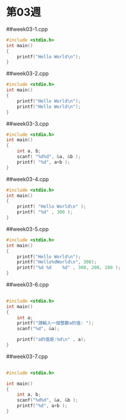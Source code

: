 # 第03週

##week03-1.cpp
```c
#include <stdio.h>
int main()
{
    printf("Hello World\n");
}
```
##week03-2.cpp
```c
#include <stdio.h>
int main()
{
    printf("Hello World\n");
    printf("Hello World\n");
}
```
##week03-3.cpp
```c
#include <stdio.h>
int main()
{
	int a, b;
	scanf( "%d%d", &a, &b );
	printf( "%d", a+b );
}
```
##week03-4.cpp
```c
#include <stdio.h>
int main()
{
    printf( "Hello World\n" );
    printf( "%d" , 300 );
}
```
##week03-5.cpp
```c
#include <stdio.h>
int main()
{
    printf("Hello World\n");
    printf("Hello%dWorld\n", 300);
    printf("%d %d    %d" , 300, 200, 100 );
}
```
##week03-6.cpp
```c
   
#include <stdio.h>
int main()
{
    int a;
    printf("請輸入一個整數a的值: ");
    scanf("%d", &a);

    printf("a的值是:%d\n" , a);
}
```
##week03-7.cpp
```c
   
#include <stdio.h>

int main()
{
	int a, b;
	scanf("%d%d", &a, &b );
	printf("%d", a+b );
}
```
